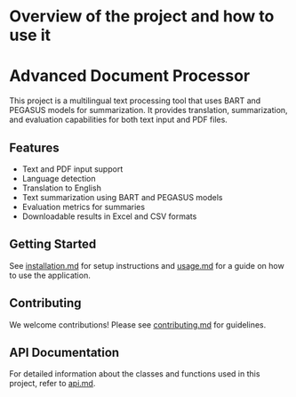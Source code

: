 # Overview of the project and how to use it

# Advanced Document Processor

This project is a multilingual text processing tool that uses BART and PEGASUS models for summarization. It provides translation, summarization, and evaluation capabilities for both text input and PDF files.

## Features

- Text and PDF input support
- Language detection
- Translation to English
- Text summarization using BART and PEGASUS models
- Evaluation metrics for summaries
- Downloadable results in Excel and CSV formats

## Getting Started

See [installation.md](installation.md) for setup instructions and [usage.md](usage.md) for a guide on how to use the application.

## Contributing

We welcome contributions! Please see [contributing.md](contributing.md) for guidelines.

## API Documentation

For detailed information about the classes and functions used in this project, refer to [api.md](api.md).
